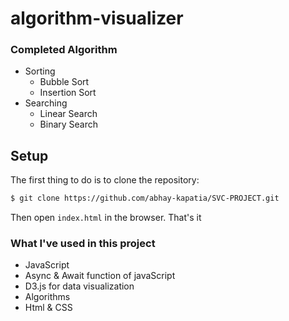# algorithm-visualizer 

### Completed Algorithm
* Sorting
  * Bubble Sort
  * Insertion Sort
* Searching
  * Linear Search
  * Binary Search


## Setup

The first thing to do is to clone the repository:

```sh
$ git clone https://github.com/abhay-kapatia/SVC-PROJECT.git
```
Then open `index.html` in the browser. That's it

### What I've used in this project

* JavaScript
* Async & Await function of javaScript
* D3.js for data visualization
* Algorithms
* Html & CSS